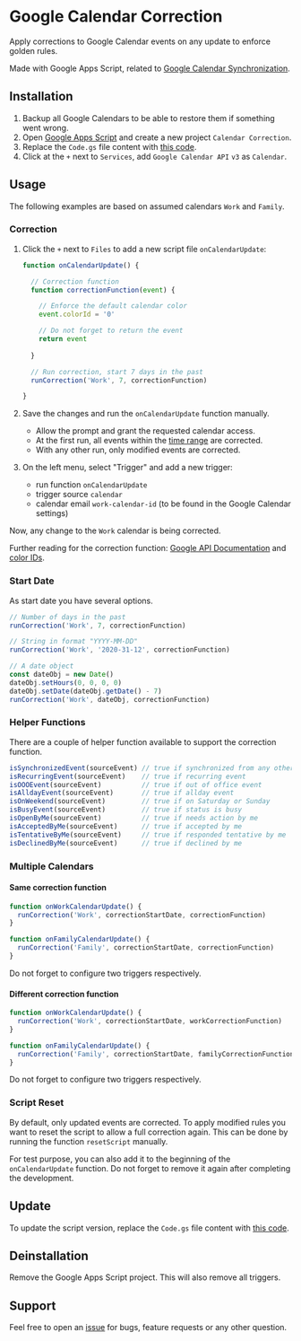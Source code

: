 # Google Calendar Correction

Apply corrections to Google Calendar events on any update to enforce golden rules.

Made with Google Apps Script, related to [Google Calendar Synchronization](https://github.com/scriptPilot/google-calendar-synchronization).

## Installation

1. Backup all Google Calendars to be able to restore them if something went wrong.
2. Open [Google Apps Script](https://script.google.com/) and create a new project `Calendar Correction`.
3. Replace the `Code.gs` file content with [this code](https://raw.githubusercontent.com/scriptPilot/google-calendar-correction/refs/heads/main/dist/Code.gs).
4. Click at the `+` next to `Services`, add `Google Calendar API` `v3` as `Calendar`.

## Usage

The following examples are based on assumed calendars `Work` and `Family`.

### Correction

1. Click the `+` next to `Files` to add a new script file `onCalendarUpdate`:

    ```js
    function onCalendarUpdate() {

      // Correction function
      function correctionFunction(event) {

        // Enforce the default calendar color
        event.colorId = '0'

        // Do not forget to return the event
        return event
        
      }

      // Run correction, start 7 days in the past
      runCorrection('Work', 7, correctionFunction)

    }
    ```

2. Save the changes and run the `onCalendarUpdate` function manually.

    - Allow the prompt and grant the requested calendar access.
    - At the first run, all events within the [time range](#time-range) are corrected.
    - With any other run, only modified events are corrected.

3. On the left menu, select "Trigger" and add a new trigger:

    - run function `onCalendarUpdate`
    - trigger source `calendar`
    - calendar email `work-calendar-id` (to be found in the Google Calendar settings)

Now, any change to the `Work` calendar is being corrected.

Further reading for the correction function: [Google API Documentation](https://developers.google.com/calendar/api/v3/reference/events) and [color IDs](https://storage.googleapis.com/support-forums-api/attachment/message-114058730-1008415079352027267.jpg).

### Start Date

As start date you have several options.

```js
// Number of days in the past
runCorrection('Work', 7, correctionFunction)

// String in format "YYYY-MM-DD"
runCorrection('Work', '2020-31-12', correctionFunction)

// A date object
const dateObj = new Date()
dateObj.setHours(0, 0, 0, 0)
dateObj.setDate(dateObj.getDate() - 7)
runCorrection('Work', dateObj, correctionFunction)

```

### Helper Functions

There are a couple of helper function available to support the correction function.

```js
isSynchronizedEvent(sourceEvent) // true if synchronized from any other calendar
isRecurringEvent(sourceEvent)    // true if recurring event
isOOOEvent(sourceEvent)          // true if out of office event
isAlldayEvent(sourceEvent)       // true if allday event
isOnWeekend(sourceEvent)         // true if on Saturday or Sunday
isBusyEvent(sourceEvent)         // true if status is busy
isOpenByMe(sourceEvent)          // true if needs action by me
isAcceptedByMe(sourceEvent)      // true if accepted by me
isTentativeByMe(sourceEvent)     // true if responded tentative by me
isDeclinedByMe(sourceEvent)      // true if declined by me
```

### Multiple Calendars

#### Same correction function

```js
function onWorkCalendarUpdate() {
  runCorrection('Work', correctionStartDate, correctionFunction)
}

function onFamilyCalendarUpdate() {
  runCorrection('Family', correctionStartDate, correctionFunction)
}
```

Do not forget to configure two triggers respectively.

#### Different correction function

```js
function onWorkCalendarUpdate() {
  runCorrection('Work', correctionStartDate, workCorrectionFunction)
}

function onFamilyCalendarUpdate() {
  runCorrection('Family', correctionStartDate, familyCorrectionFunction)
}
```

Do not forget to configure two triggers respectively.

### Script Reset

By default, only updated events are corrected. To apply modified rules you want to reset the script to allow a full correction again. This can be done by running the function `resetScript` manually.

For test purpose, you can also add it to the beginning of the `onCalendarUpdate` function. Do not forget to remove it again after completing the development.

## Update

To update the script version, replace the `Code.gs` file content with [this code](https://raw.githubusercontent.com/scriptPilot/google-calendar-correction/refs/heads/main/dist/Code.gs).

## Deinstallation

Remove the Google Apps Script project. This will also remove all triggers.

## Support

Feel free to open an [issue](https://github.com/scriptPilot/google-calendar-correction/issues) for bugs, feature requests or any other question.
